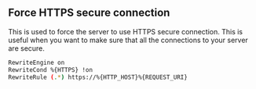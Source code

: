 ## Force HTTPS secure connection
This is used to force the server to use HTTPS secure connection. This is useful when you want to make sure that all the connections to your server are secure.

```bash
RewriteEngine on
RewriteCond %{HTTPS} !on
RewriteRule (.*) https://%{HTTP_HOST}%{REQUEST_URI}
```

